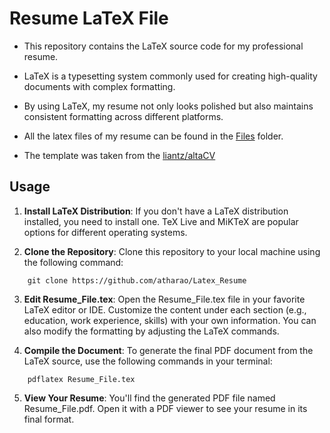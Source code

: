  # Resume LaTeX File

* This repository contains the LaTeX source code for my professional resume. 
* LaTeX is a typesetting system commonly used for creating high-quality documents with complex formatting. 
* By using LaTeX, my resume not only looks polished but also maintains consistent formatting across different platforms.

* All the latex files of my resume can be found in the [Files](https://github.com/atharao/Latex_Resume/tree/main/Files) folder.

* The template was taken from the [liantz/altaCV](https://github.com/liantze/AltaCV)

## Usage
1. **Install LaTeX Distribution**: If you don't have a LaTeX distribution installed, you need to install one. TeX Live and MiKTeX are popular options for different operating systems.

2. **Clone the Repository**: Clone this repository to your local machine using the following command:

```
    git clone https://github.com/atharao/Latex_Resume
```
3. **Edit Resume_File.tex**: Open the Resume_File.tex file in your favorite LaTeX editor or IDE. Customize the content under each section (e.g., education, work experience, skills) with your own information. You can also modify the formatting by adjusting the LaTeX commands.

4. **Compile the Document**: To generate the final PDF document from the LaTeX source, use the following commands in your terminal:
```
    pdflatex Resume_File.tex
```
5. **View Your Resume**: You'll find the generated PDF file named Resume_File.pdf. Open it with a PDF viewer to see your resume in its final format.